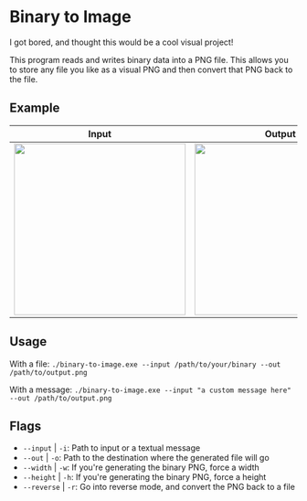 # Binary to Image

I got bored, and thought this would be a cool visual project!

This program reads and writes binary data into a PNG file. This allows you to store any file you like as a visual PNG and then convert that PNG back to the file.

## Example

| Input                                                                                                                             | Output                                                                                                                            |
| --------------------------------------------------------------------------------------------------------------------------------- | --------------------------------------------------------------------------------------------------------------------------------- |
| <img src="https://github.com/user-attachments/assets/7703da84-9e80-4fb4-a56c-a1ffadd43385" style="min-width: 300px" height="300"> | <img src="https://github.com/user-attachments/assets/e6ac528d-059f-4a75-96ad-80bc1b35f1eb" style="min-width: 300px" height="300"> |

## Usage

With a file:
`./binary-to-image.exe --input /path/to/your/binary --out /path/to/output.png`

With a message:
`./binary-to-image.exe --input "a custom message here" --out /path/to/output.png`

## Flags

- `--input` | `-i`: Path to input or a textual message
- `--out` | `-o`: Path to the destination where the generated file will go
- `--width` | `-w`: If you're generating the binary PNG, force a width
- `--height` | `-h`: If you're generating the binary PNG, force a height
- `--reverse` | `-r`: Go into reverse mode, and convert the PNG back to a file
